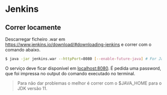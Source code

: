 # Jenkins



## Correr locamente

Descarregar ficheiro .war em https://www.jenkins.io/download/#downloading-jenkins e correr com o comando abaixo.

```bash
$ java -jar jenkins.war --httpPort=8080 [--enable-future-java] # For Java 13
```

O serviço deve ficar disponível em [localhost:8080](http://localhost:8080). É pedida uma password, que foi impressa no output do comando executado no terminal.

> Para não dar problemas o melhor é correr com o $JAVA_HOME para o JDK versão 11.